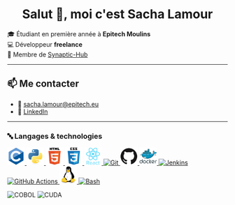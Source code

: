 <h1 align="center">Salut 👋, moi c'est Sacha Lamour</h1>

<p align="left">
🎓 Étudiant en première année à <strong>Epitech Moulins</strong><br>
💻 Développeur <strong>freelance</strong><br>
🧠 Membre de <a href="https://synaptic-hub.fr/">Synaptic-Hub</a>
</p>

---

## 📫 Me contacter

- 📧 sacha.lamour@epitech.eu  
- 💼 [LinkedIn](https://www.linkedin.com/in/sacha-lamour-664ba7330/)

---

### 🔤 Langages & technologies

<p align="left">
  <!-- C -->
  <a href="https://en.wikipedia.org/wiki/C_(programming_language)" target="_blank" rel="noreferrer">
    <img src="https://raw.githubusercontent.com/devicons/devicon/master/icons/c/c-original.svg" alt="C" width="40" height="40"/>
  </a>
  <!-- Python -->
  <a href="https://www.python.org" target="_blank" rel="noreferrer">
    <img src="https://raw.githubusercontent.com/devicons/devicon/master/icons/python/python-original.svg" alt="Python" width="40" height="40"/>
  </a>
  <!-- HTML -->
  <a href="https://www.w3.org/html/" target="_blank" rel="noreferrer">
    <img src="https://raw.githubusercontent.com/devicons/devicon/master/icons/html5/html5-original-wordmark.svg" alt="HTML" width="40" height="40"/>
  </a>
  <!-- CSS -->
  <a href="https://www.w3schools.com/css/" target="_blank" rel="noreferrer">
    <img src="https://raw.githubusercontent.com/devicons/devicon/master/icons/css3/css3-original-wordmark.svg" alt="CSS" width="40" height="40"/>
  </a>
  <!-- React -->
  <a href="https://reactjs.org/" target="_blank" rel="noreferrer">
    <img src="https://raw.githubusercontent.com/devicons/devicon/master/icons/react/react-original-wordmark.svg" alt="React" width="40" height="40"/>
  </a>
  <!-- Git -->
  <a href="https://git-scm.com/" target="_blank" rel="noreferrer">
    <img src="https://www.vectorlogo.zone/logos/git-scm/git-scm-icon.svg" alt="Git" width="40" height="40"/>
  </a>
  <!-- GitHub -->
  <a href="https://github.com/" target="_blank" rel="noreferrer">
    <img src="https://raw.githubusercontent.com/devicons/devicon/master/icons/github/github-original.svg" alt="GitHub" width="40" height="40"/>
  </a>
  <!-- Docker -->
  <a href="https://www.docker.com/" target="_blank" rel="noreferrer">
    <img src="https://raw.githubusercontent.com/devicons/devicon/master/icons/docker/docker-original-wordmark.svg" alt="Docker" width="40" height="40"/>
  </a>
  <!-- Jenkins -->
  <a href="https://www.jenkins.io/" target="_blank" rel="noreferrer">
    <img src="https://www.vectorlogo.zone/logos/jenkins/jenkins-icon.svg" alt="Jenkins" width="40" height="40"/>
  </a>
  <!-- GitHub Actions -->
  <a href="https://github.com/features/actions" target="_blank" rel="noreferrer">
    <img src="https://avatars.githubusercontent.com/u/44036562?s=200&v=4" alt="GitHub Actions" width="40" height="40"/>
  </a>
  <!-- Linux -->
  <a href="https://www.linux.org/" target="_blank" rel="noreferrer">
    <img src="https://raw.githubusercontent.com/devicons/devicon/master/icons/linux/linux-original.svg" alt="Linux" width="40" height="40"/>
  </a>
  <!-- Bash -->
  <a href="https://www.gnu.org/software/bash/" target="_blank" rel="noreferrer">
    <img src="https://www.vectorlogo.zone/logos/gnu_bash/gnu_bash-icon.svg" alt="Bash" width="40" height="40"/>
  </a>
</p>

<!-- COBOL & CUDA avec shields.io -->
<p align="left">
  <img src="https://img.shields.io/badge/COBOL-000000?style=for-the-badge&logo=data:image/svg+xml;base64,PHN2ZyB3aWR0aD0iMTAwIiBoZWlnaHQ9IjIwIiBmaWxsPSIjZmZmIj48cmVjdCB3aWR0aD0iMTAwIiBoZWlnaHQ9IjIwIiBmaWxsPSIjMDAwIi8+PHRleHQgeD0iNTAiIHk9IjE1IiBmb250LXNpemU9IjE0IiBmb250LWZhbWlseT0iQ291cmllciBOZXciIHRleHQtYW5jaG9yPSJtaWRkbGUiIGZpbGw9IndoaXRlIj5DT0JPTDwvdGV4dD48L3N2Zz4=" alt="COBOL"/>
  <img src="https://img.shields.io/badge/CUDA-76B900?style=for-the-badge&logo=nvidia&logoColor=white" alt="CUDA"/>
</p>

